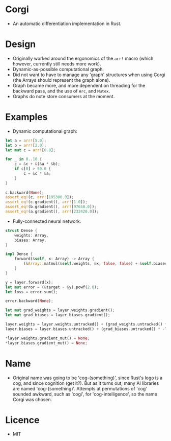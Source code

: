# Corgi
* An automatic differentiation implementation in Rust.

# Design
* Originally worked around the ergonomics of the `arr!` macro (which however, currently still needs more work).
* Dynamic-as-possible computational graph.
* Did not want to have to manage any 'graph' structures when using Corgi (the Arrays should represent the graph alone).
* Graph became more, and more dependent on threading for the backward pass, and the use of `Arc`, and `Mutex`.
* Graphs do note store consumers at the moment.

# Examples
* Dynamic computational graph:
```rust
let a = arr![5.0];
let b = arr![2.0];
let mut c = arr![0.0];

for _ in 0..10 {
    c = &c + &(&a * &b);
    if c[0] > 50.0 {
        c = &c * &a;
    }
}
 
c.backward(None);
assert_eq!(c, arr![195300.0]);
assert_eq!(c.gradient(), arr![1.0]);
assert_eq!(b.gradient(), arr![97650.0]);
assert_eq!(a.gradient(), arr![232420.0]);
```
* Fully-connected neural network:
```rust
struct Dense {
    weights: Array,
    biases: Array,
}

impl Dense {
    forward(&self, x: Array) -> Array {
        (&Array::matmul(&self.weights, &x, false, false) + &self.biases).sigmoid()
    }
}

y = layer.forward(x);
let mut error = (&target - &y).powf(2.0);
let loss = error.sum();

error.backward(None);

let mut grad_weights = layer.weights.gradient();
let mut grad_biases = layer.biases.gradient();

layer.weights = layer.weights.untracked() + (grad_weights.untracked() * -lr).untracked();
layer.biases = layer.biases.untracked() + (grad_biases.untracked() * -lr).untracked();

*layer.weights.gradient_mut() = None;
*layer.biases.gradient_mut() = None;
```

# Name
* Original name was going to be 'cog-(something)', since Rust's logo is a cog, and since cognition (get it?).
But as it turns out, many AI libraries are named 'cog-(something)'. Attempts at permutations of 'cog' sounded awkward, such as 'cogi', for 'cog-intelligence',
so the name Corgi was chosen.

# Licence
* MIT
